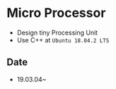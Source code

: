 # Micro Processor
* Design tiny Processing Unit 
* Use C++ at `Ubuntu 18.04.2 LTS`

## Date
* 19.03.04~
